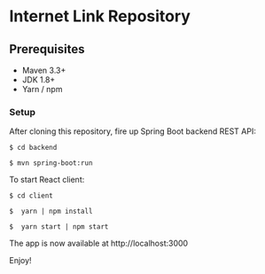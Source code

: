 # Internet Link Repository

## Prerequisites

- Maven 3.3+
- JDK 1.8+
- Yarn / npm

### Setup

After cloning this repository, fire up Spring Boot backend REST API:

```
$ cd backend
```

```
$ mvn spring-boot:run
```

To start React client:

```
$ cd client
```

```
$  yarn | npm install
```

```
$  yarn start | npm start
```

The app is now available at http://localhost:3000

Enjoy!
